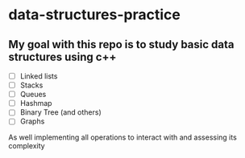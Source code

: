 # data-structures-practice

## My goal with this repo is to study basic data structures using c++

- [ ] Linked lists
- [ ] Stacks
- [ ] Queues
- [ ] Hashmap
- [ ] Binary Tree (and others)
- [ ] Graphs

As well implementing all operations to interact with and assessing its complexity
